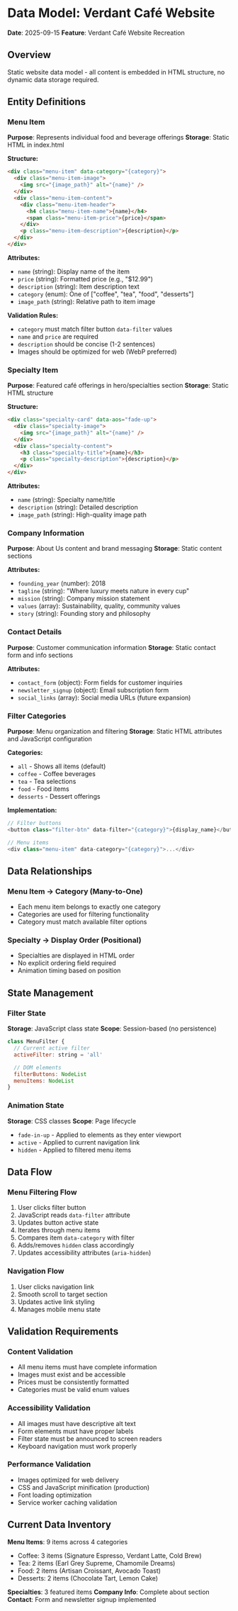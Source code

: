 # Data Model: Verdant Café Website

**Date**: 2025-09-15
**Feature**: Verdant Café Website Recreation

## Overview

Static website data model - all content is embedded in HTML structure, no dynamic data storage required.

## Entity Definitions

### Menu Item
**Purpose**: Represents individual food and beverage offerings
**Storage**: Static HTML in index.html

**Structure:**
```html
<div class="menu-item" data-category="{category}">
  <div class="menu-item-image">
    <img src="{image_path}" alt="{name}" />
  </div>
  <div class="menu-item-content">
    <div class="menu-item-header">
      <h4 class="menu-item-name">{name}</h4>
      <span class="menu-item-price">{price}</span>
    </div>
    <p class="menu-item-description">{description}</p>
  </div>
</div>
```

**Attributes:**
- `name` (string): Display name of the item
- `price` (string): Formatted price (e.g., "$12.99")
- `description` (string): Item description text
- `category` (enum): One of ["coffee", "tea", "food", "desserts"]
- `image_path` (string): Relative path to item image

**Validation Rules:**
- `category` must match filter button `data-filter` values
- `name` and `price` are required
- `description` should be concise (1-2 sentences)
- Images should be optimized for web (WebP preferred)

### Specialty Item
**Purpose**: Featured café offerings in hero/specialties section
**Storage**: Static HTML structure

**Structure:**
```html
<div class="specialty-card" data-aos="fade-up">
  <div class="specialty-image">
    <img src="{image_path}" alt="{name}" />
  </div>
  <div class="specialty-content">
    <h3 class="specialty-title">{name}</h3>
    <p class="specialty-description">{description}</p>
  </div>
</div>
```

**Attributes:**
- `name` (string): Specialty name/title
- `description` (string): Detailed description
- `image_path` (string): High-quality image path

### Company Information
**Purpose**: About Us content and brand messaging
**Storage**: Static content sections

**Attributes:**
- `founding_year` (number): 2018
- `tagline` (string): "Where luxury meets nature in every cup"
- `mission` (string): Company mission statement
- `values` (array): Sustainability, quality, community values
- `story` (string): Founding story and philosophy

### Contact Details
**Purpose**: Customer communication information
**Storage**: Static contact form and info sections

**Attributes:**
- `contact_form` (object): Form fields for customer inquiries
- `newsletter_signup` (object): Email subscription form
- `social_links` (array): Social media URLs (future expansion)

### Filter Categories
**Purpose**: Menu organization and filtering
**Storage**: Static HTML attributes and JavaScript configuration

**Categories:**
- `all` - Shows all items (default)
- `coffee` - Coffee beverages
- `tea` - Tea selections
- `food` - Food items
- `desserts` - Dessert offerings

**Implementation:**
```javascript
// Filter buttons
<button class="filter-btn" data-filter="{category}">{display_name}</button>

// Menu items
<div class="menu-item" data-category="{category}">...</div>
```

## Data Relationships

### Menu Item → Category (Many-to-One)
- Each menu item belongs to exactly one category
- Categories are used for filtering functionality
- Category must match available filter options

### Specialty → Display Order (Positional)
- Specialties are displayed in HTML order
- No explicit ordering field required
- Animation timing based on position

## State Management

### Filter State
**Storage**: JavaScript class state
**Scope**: Session-based (no persistence)

```javascript
class MenuFilter {
  // Current active filter
  activeFilter: string = 'all'

  // DOM elements
  filterButtons: NodeList
  menuItems: NodeList
}
```

### Animation State
**Storage**: CSS classes
**Scope**: Page lifecycle

- `fade-in-up` - Applied to elements as they enter viewport
- `active` - Applied to current navigation link
- `hidden` - Applied to filtered menu items

## Data Flow

### Menu Filtering Flow
1. User clicks filter button
2. JavaScript reads `data-filter` attribute
3. Updates button active state
4. Iterates through menu items
5. Compares item `data-category` with filter
6. Adds/removes `hidden` class accordingly
7. Updates accessibility attributes (`aria-hidden`)

### Navigation Flow
1. User clicks navigation link
2. Smooth scroll to target section
3. Updates active link styling
4. Manages mobile menu state

## Validation Requirements

### Content Validation
- All menu items must have complete information
- Images must exist and be accessible
- Prices must be consistently formatted
- Categories must be valid enum values

### Accessibility Validation
- All images must have descriptive alt text
- Form elements must have proper labels
- Filter state must be announced to screen readers
- Keyboard navigation must work properly

### Performance Validation
- Images optimized for web delivery
- CSS and JavaScript minification (production)
- Font loading optimization
- Service worker caching validation

## Current Data Inventory

**Menu Items**: 9 items across 4 categories
- Coffee: 3 items (Signature Espresso, Verdant Latte, Cold Brew)
- Tea: 2 items (Earl Grey Supreme, Chamomile Dreams)
- Food: 2 items (Artisan Croissant, Avocado Toast)
- Desserts: 2 items (Chocolate Tart, Lemon Cake)

**Specialties**: 3 featured items
**Company Info**: Complete about section
**Contact**: Form and newsletter signup implemented